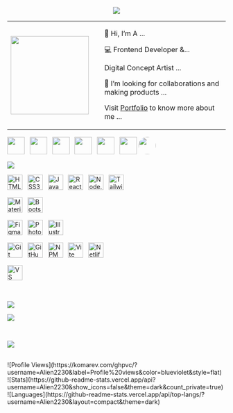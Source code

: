 <!-- Typing + Slow Deleting Effect with Quotes (Fira Code Font, Instant Restart) -->
<p align="center">
  <a href="#">
    <img src="https://readme-typing-svg.demolab.com?font=Fira+Code&weight=450&size=20&duration=5200&pause=0&color=9a80f8&center=true&vCenter=true&width=800&lines=%22Learning%2C+Living%2C+and+Leveling+up.%22&letterSpacing=2&deleteSpeed=150" />
  </a>
</p>

<!-- Short Intro -->
<table>
  <tr>
    <td width="200px">
      <img src="https://i.imgur.com/zY6P3Rq.png" width="180px"/>
    </td>
    <td>
      <p>👋 Hi, I’m A ...</p>
      <p>💻 Frontend Developer &... </p>
      <p>Digital Concept Artist ...</p>
      <p>🎨 I’m looking for collaborations and making products ...</p>
      <p> Visit <a href="#">Portfolio</a> to know more about me ...</p>
    </td>
  </tr>
</table>

<!-- Social Links -->
<p align="left">
  <a href="https://linkedin.com/in/yourusername"><img src="https://skillicons.dev/icons?i=linkedin" width="40"/></a> &nbsp;
  <a href="mailto:yourmail@gmail.com"><img src="https://skillicons.dev/icons?i=gmail" width="40"/></a> &nbsp;
  <a href="https://x.com/yourusername"><img src="https://skillicons.dev/icons?i=twitter" width="40"/></a> &nbsp;
  <a href="https://instagram.com/yourusername"><img src="https://skillicons.dev/icons?i=instagram" width="40"/></a> &nbsp;
  <a href="#"><img src="https://skillicons.dev/icons?i=figma" width="40"/></a> &nbsp;
  <a href="https://codepen.io/yourusername"><img src="https://skillicons.dev/icons?i=codepen" width="40"/></a>
  <a href="https://codepen.io/yourusername"><img src="https://avatars.githubusercontent.com/u/00000000?v=4" width="40" style="border-radius:50%;" /></a>
</p>

<!-- Tech Stack Badge -->
<p>
  <img src="https://img.shields.io/badge/⚡%20TECH%20STACK-8A2BE2?style=for-the-badge&logoColor=white" />
</p>


<!-- 🚀 Tech Logos -->
<p align="left">

  <!-- Row 1: Core Web Tech -->
  <img src="https://cdn.jsdelivr.net/gh/devicons/devicon/icons/html5/html5-original.svg" width="35" title="HTML5"/> &nbsp;
  <img src="https://cdn.jsdelivr.net/gh/devicons/devicon/icons/css3/css3-original.svg" width="35" title="CSS3"/> &nbsp;
  <img src="https://cdn.jsdelivr.net/gh/devicons/devicon/icons/javascript/javascript-original.svg" width="35" title="JavaScript"/> &nbsp;
  <img src="https://cdn.jsdelivr.net/gh/devicons/devicon/icons/react/react-original.svg" width="35" title="React"/> &nbsp;
  <img src="https://cdn.jsdelivr.net/gh/devicons/devicon/icons/nodejs/nodejs-original.svg" width="35" title="Node.js"/> &nbsp;
  <img src="https://cdn.jsdelivr.net/gh/devicons/devicon/icons/tailwindcss/tailwindcss-plain.svg" width="35" title="Tailwind CSS"/>
  <br/>

  <!-- Row 2: UI Frameworks -->
  <img src="https://cdn.jsdelivr.net/gh/devicons/devicon/icons/materialui/materialui-original.svg" width="35" title="Material UI"/> &nbsp;
  <img src="https://cdn.jsdelivr.net/gh/devicons/devicon/icons/bootstrap/bootstrap-original.svg" width="35" title="Bootstrap"/>
  <br/>

  <!-- Row 3: Design Tools -->
  <img src="https://skillicons.dev/icons?i=figma" width="35" title="Figma"/> &nbsp;
  <img src="https://cdn.jsdelivr.net/gh/devicons/devicon/icons/photoshop/photoshop-plain.svg" width="35" title="Photoshop"/> &nbsp;
  <img src="https://cdn.jsdelivr.net/gh/devicons/devicon/icons/illustrator/illustrator-plain.svg" width="35" title="Illustrator"/>
  <br/>
  
  <!-- Row 4: Dev Tools -->
  <img src="https://cdn.jsdelivr.net/gh/devicons/devicon/icons/git/git-original.svg" width="35" title="Git"/> &nbsp;
  <img src="https://cdn.jsdelivr.net/gh/devicons/devicon/icons/github/github-original.svg" width="35" title="GitHub"/> &nbsp;
  <img src="https://cdn.jsdelivr.net/gh/devicons/devicon/icons/npm/npm-original-wordmark.svg" width="35" title="NPM"/> &nbsp;
  <img src="https://cdn.jsdelivr.net/gh/devicons/devicon/icons/vite/vite-original.svg" width="35" title="Vite"/> &nbsp;
  <img src="https://cdn.jsdelivr.net/gh/devicons/devicon/icons/netlify/netlify-original.svg" width="35" title="Netlify"/>
  <br/>

  <!-- Row 5: Editors & Extras -->
  <img src="https://cdn.jsdelivr.net/gh/devicons/devicon/icons/vscode/vscode-original.svg" width="35" title="VS Code"/> &nbsp;
</p>







</br>
<!-- Support Section -->
<p>
  <a href="#"><img src="https://img.shields.io/badge/🤍%20SUPPORT%20ME-9B59B6?style=for-the-badge" /></a>
</p>
<p>
  <a href="https://ko-fi.com/yourprofile" target="_blank"><img src="https://ko-fi.com/img/githubbutton_sm.svg" /></a>
</p>
</br>
<!-- GitHub Stats Title -->
<p align="left">
  <img src="https://img.shields.io/badge/GITHUB%20STATS-000000?style=for-the-badge&logo=github&logoColor=white" />
</p>
</br>
![Profile Views](https://komarev.com/ghpvc/?username=Alien2230&label=Profile%20views&color=blueviolet&style=flat)
</br>
![Stats](https://github-readme-stats.vercel.app/api?username=Alien2230&show_icons=false&theme=dark&count_private=true)
</br>
![Languages](https://github-readme-stats.vercel.app/api/top-langs/?username=Alien2230&layout=compact&theme=dark)


